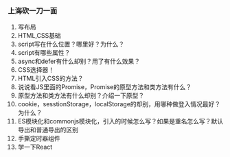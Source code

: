 ### 上海砍一刀一面

1. 写布局
2. HTML,CSS基础
3. script写在什么位置？哪里好？为什么？
4. script有哪些属性？
5. async和defer有什么却别？用了有什么效果？
6. CSS选择器！
7. HTML引入CSS的方法？
8. 说说看JS里面的Promise，Promise的原型方法和类方法有什么？
9. 原型方法和类方法有什么却别？介绍一下原型？
10. cookie，sesstionStorage，localStorage的却别，用哪种做登入情况最好？为什么？
11. ES模块化和commonjs模块化，引入的时候怎么写？如果是重名怎么写？默认导出和普通导出的区别
12. 手撕定时器组件
13. 学一下React

